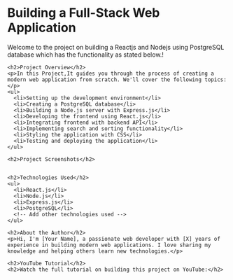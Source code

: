 <h1>Building a Full-Stack Web Application</h1>
 <p>Welcome to the project on building a Reactjs and Nodejs using PostgreSQL database which has the functionality as stated below.!</p>
    
    <h2>Project Overview</h2>
    <p>In this Project,It guides you through the process of creating a modern web application from scratch. We'll cover the following topics:</p>
    <ul>
      <li>Setting up the development environment</li>
      <li>Creating a PostgreSQL database</li>
      <li>Building a Node.js server with Express.js</li>
      <li>Developing the frontend using React.js</li>
      <li>Integrating frontend with backend API</li>
      <li>Implementing search and sorting functionality</li>
      <li>Styling the application with CSS</li>
      <li>Testing and deploying the application</li>
    </ul>

    <h2>Project Screenshots</h2>


    <h2>Technologies Used</h2>
    <ul>
      <li>React.js</li>
      <li>Node.js</li>
      <li>Express.js</li>
      <li>PostgreSQL</li>
      <!-- Add other technologies used -->
    </ul>

    <h2>About the Author</h2>
    <p>Hi, I'm [Your Name], a passionate web developer with [X] years of experience in building modern web applications. I love sharing my knowledge and helping others learn new technologies.</p>

    <h2>YouTube Tutorial</h2>
    <h2>Watch the full tutorial on building this project on YouTube:</h2>


